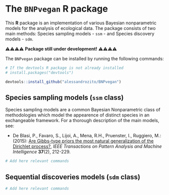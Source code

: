 # The `BNPvegan` R package

This **R** package is an implementation of various Bayesian nonparametric models for the analysis of ecological data. The package consists of two main methods: Species sampling models - `ssm` - and  Species discovery models - `sdm`.

:warning::warning::warning::warning:   **Package still under development!**  :warning::warning::warning::warning: 

The `BNPvegan` package can be installed by running the following commands:

```r 
# If the devtools R package is not already installed
# install.packages("devtools")

devtools::install_github("alessandrozito/BNPvegan")
```


## Species sampling models (`ssm` class)
Species sampling models are a common Bayesian Nonparametric class of methodologies which model the appearence of distinct species in an exchangeable framework. For a thorough description of the main models, see:

* De Blasi, P., Favaro, S., Lijoi, A., Mena, R.H., Pruenster, I., Ruggiero, M.: (2015): [Are Gibbs-type priors the most natural generalization of the Dirichlet process?](https://arxiv.org/abs/1503.00163), *IEEE Transactions on Pattern Analysis and Machine Intelligence* **37**(2), 212-229.

```r 
# Add here relevant commands
```

## Sequential discoveries models (`sdm` class) 


```r 
# Add here relevant commands
```
